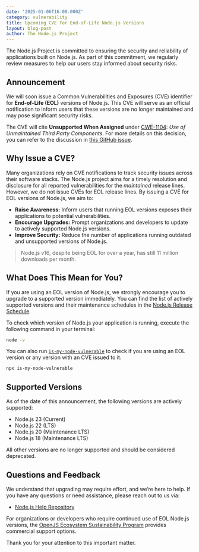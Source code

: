 ```yaml
---
date: '2025-01-06T16:00.000Z'
category: vulnerability
title: Upcoming CVE for End-of-Life Node.js Versions
layout: blog-post
author: The Node.js Project
---
```


The Node.js Project is committed to ensuring the security and reliability of
applications built on Node.js. As part of this commitment, we regularly review
measures to help our users stay informed about security risks.

## Announcement

We will soon issue a Common Vulnerabilities and Exposures (CVE) identifier for
**End-of-Life (EOL)** versions of Node.js. This CVE will serve as an official
notification to inform users that these versions are no longer maintained and
may pose significant security risks.

The CVE will cite **Unsupported When Assigned** under
[CWE-1104](https://cwe.mitre.org/data/definitions/1104.html): _Use of Unmaintained Third Party Components_.
For more details on this decision, you can refer to the discussion in
[this GitHub issue](https://github.com/nodejs/security-wg/issues/1401).

## Why Issue a CVE?

Many organizations rely on CVE notifications to track security issues across
their software stacks. The Node.js project aims for a timely resolution and disclosure
for all reported vulnerabilities for the _maintained_ release lines.
However, we do not issue CVEs for EOL release lines.
By issuing a CVE for EOL versions of Node.js, we aim to:

- **Raise Awareness:** Inform users that running EOL versions exposes their
  applications to potential vulnerabilities.
- **Encourage Upgrades:** Prompt organizations and developers to update to
  actively supported Node.js versions.
- **Improve Security:** Reduce the number of applications running outdated and
  unsupported versions of Node.js.

> Node.js v16, despite being EOL for over a year, has still 11 million downloads per month.

## What Does This Mean for You?

If you are using an EOL version of Node.js, we strongly encourage you to upgrade
to a supported version immediately. You can find the list of actively supported
versions and their maintenance schedules in the [Node.js Release Schedule](https://github.com/nodejs/release#release-schedule).

To check which version of Node.js your application is running, execute the
following command in your terminal:

```bash
node -v
```

You can also run [`is-my-node-vulnerable`](https://github.com/nodejs/is-my-node-vulnerable)
to check if you are using an EOL version or any version with an CVE issued to it.

```bash
npx is-my-node-vulnerable
```

## Supported Versions

As of the date of this announcement, the following versions are actively supported:

- Node.js 23 (Current)
- Node.js 22 (LTS)
- Node.js 20 (Maintenance LTS)
- Node.js 18 (Maintenance LTS)

All other versions are no longer supported and should be considered deprecated.

## Questions and Feedback

We understand that upgrading may require effort, and we’re here to help. If you have
any questions or need assistance, please reach out to us via:

- [Node.js Help Repository](https://github.com/nodejs/help)

For organizations or developers who require continued use of EOL Node.js versions,
the [OpenJS Ecosystem Sustainability Program](https://nodejs.org/en/about/previous-releases#commercial-support)
provides commercial support options.

Thank you for your attention to this important matter.
